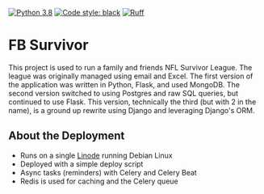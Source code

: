 
[![Python 3.8](https://img.shields.io/badge/python-3.11-blue.svg)](https://www.python.org/downloads/release/python-3111/)
[![Code style: black](https://img.shields.io/badge/code%20style-black-000000.svg)](https://github.com/ambv/black)
[![Ruff](https://img.shields.io/endpoint?url=https://raw.githubusercontent.com/charliermarsh/ruff/main/assets/badge/v1.json)](https://github.com/charliermarsh/ruff)

# FB Survivor
This project is used to run a family and friends NFL Survivor League. The league was originally managed using email and Excel. The first version of the application was written in Python, Flask, and used MongoDB. The second version switched to using Postgres and raw SQL queries, but continued to use Flask. This version, technically the third (but with 2 in the name), is a ground up rewrite using Django and leveraging Django's ORM.

## About the Deployment
- Runs on a single [Linode](https://www.linode.com/) running Debian Linux
- Deployed with a simple deploy script
- Async tasks (reminders) with Celery and Celery Beat
- Redis is used for caching and the Celery queue
